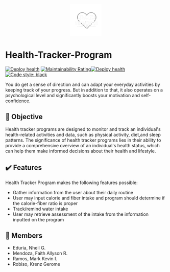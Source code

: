 <p align="center">
  <picture align="center">
    <img alt="image" src="   https://github.com/frfrngl/Health-Tracker-Program-sdg-good-health-well-being-/blob/main/Black_and_White_Monochrome_Tech_Logo-removebg-preview.png" width="100" height="100">
 </picture>
</p>

# Health-Tracker-Program


<p align="center">
  <a href="https://coronasafe.network">
    <picture>
      <source media="(prefers-color-scheme: dark)" srcset="./care/static/images/logos/light-logo.svg">
    
  </a>
</p>

[![Deploy health](https://github.com/coronasafe/care/actions/workflows/deployment.yaml/badge.svg)](https://github.com/coronasafe/care/actions/workflows/deployment.yaml)
[![Maintainability Rating](https://sonarcloud.io/api/project_badges/measure?project=coronasafe_care&metric=sqale_rating)](https://sonarcloud.io/summary/new_code?id=coronasafe_care)[![Deploy health](https://github.com/coronasafe/care/actions/workflows/deployment.yaml/badge.svg)](https://github.com/coronasafe/care/actions/workflows/deployment.yaml)
[![Code style: black](https://img.shields.io/badge/code%20style-black-000000.svg)](https://github.com/psf/black)


You do get a sense of direction and can adapt your everyday activities by keeping track of your progress.
But in addition to that, it also operates on a psychological level and significantly boosts your motivation and self-confidence.



## 🎯 Objective

Health tracker programs are designed to monitor and track an individual's health-related activities and data, such as physical activity, diet,and sleep patterns. 
The significance of health tracker programs lies in their ability to provide a comprehensive overview of an individual's health status, 
which can help them make informed decisions about their health and lifestyle.


## ✔️ Features

Health Tracker Program makes the following features possible:

- Gather information from the user about their daily routine 
- User may input calorie and fiber intake and program should determine if the calorie-fiber ratio is proper
- Track/remind water intake
- User may retrieve assessment of the intake from the information inputted on the program

## 👥 Members

- Eduria, Nheil G.
- Mendoza, Faith Allyson R.
- Ramos, Mark Kevin I.
- Robiso, Krenz Gerome


